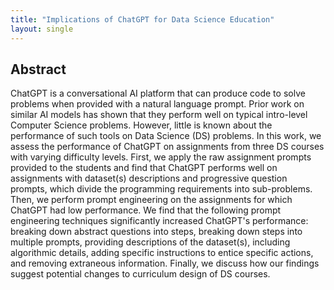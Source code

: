 ```yaml
---
title: "Implications of ChatGPT for Data Science Education"
layout: single
---
```


## Abstract
ChatGPT is a conversational AI platform that can produce code to solve problems when provided with a natural language prompt. Prior work on similar AI models has shown that they perform well on typical intro-level Computer Science problems. However, little is known about the performance of such tools on Data Science (DS) problems. In this work, we assess the performance of ChatGPT on assignments from three DS courses with varying difficulty levels. First, we apply the raw assignment prompts provided to the students and find that ChatGPT performs well on assignments with dataset(s) descriptions and progressive question prompts, which divide the programming requirements into sub-problems. Then, we perform prompt engineering on the assignments for which ChatGPT had low performance. We find that the following prompt engineering techniques significantly increased ChatGPT's performance: breaking down abstract questions into steps, breaking down steps into multiple prompts, providing descriptions of the dataset(s), including algorithmic details, adding specific instructions to entice specific actions, and removing extraneous information. Finally, we discuss how our findings suggest potential changes to curriculum design of DS courses.
